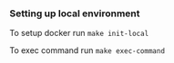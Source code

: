### Setting up local environment

To setup docker run
`make init-local`

To exec command run
`make exec-command`